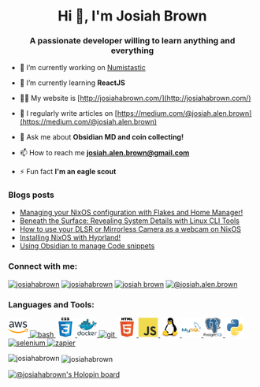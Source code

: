 <h1 align="center">Hi 👋, I'm Josiah Brown</h1>
<h3 align="center">A passionate developer willing to learn anything and everything</h3>

- 🔭 I’m currently working on [Numistastic](https://github.com/JosiahABrown/Numistastic)

- 🌱 I’m currently learning **ReactJS**

- 👨‍💻 My website is [http://josiahabrown.com/](http://josiahabrown.com/)

- 📝 I regularly write articles on [https://medium.com/@josiah.alen.brown](https://medium.com/@josiah.alen.brown)

- 💬 Ask me about **Obsidian MD and coin collecting!**

- 📫 How to reach me **josiah.alen.brown@gmail.com**

- ⚡ Fun fact **I'm an eagle scout**

### Blogs posts
<!-- BLOG-POST-LIST:START -->
- [Managing your NixOS configuration with Flakes and Home Manager!](https://medium.com/@josiah.alen.brown/managing-your-nixos-configuration-with-flakes-and-home-manager-4ea7725ed9f?source=rss-d9b4e5dc66fa------2)
- [Beneath the Surface: Revealing System Details with Linux CLI Tools](https://towardsdev.com/beneath-the-surface-revealing-system-details-with-linux-cli-tools-eddd28b61b43?source=rss-d9b4e5dc66fa------2)
- [How to use your DLSR or Mirrorless Camera as a webcam on NixOS](https://medium.com/@josiah.alen.brown/how-to-use-your-dlsr-or-mirrorless-camera-as-a-webcam-on-nixos-91ec64da1980?source=rss-d9b4e5dc66fa------2)
- [Installing NixOS with Hyprland!](https://blog.stackademic.com/installing-nixos-with-hyprland-c9b793446921?source=rss-d9b4e5dc66fa------2)
- [Using Obsidian to manage Code snippets](https://medium.com/@josiah.alen.brown/using-obsidian-to-manage-code-snippets-6c6016f7e16a?source=rss-d9b4e5dc66fa------2)
<!-- BLOG-POST-LIST:END -->

<h3 align="left">Connect with me:</h3>
<p align="left">
<a href="https://dev.to/josiahabrown" target="blank"><img align="center" src="https://raw.githubusercontent.com/rahuldkjain/github-profile-readme-generator/master/src/images/icons/Social/devto.svg" alt="josiahabrown" height="30" width="40" /></a>
<a href="https://twitter.com/josiahabrown" target="blank"><img align="center" src="https://raw.githubusercontent.com/rahuldkjain/github-profile-readme-generator/master/src/images/icons/Social/twitter.svg" alt="josiahabrown" height="30" width="40" /></a>
<a href="https://linkedin.com/in/josiah brown" target="blank"><img align="center" src="https://raw.githubusercontent.com/rahuldkjain/github-profile-readme-generator/master/src/images/icons/Social/linked-in-alt.svg" alt="josiah brown" height="30" width="40" /></a>
<a href="https://medium.com/@josiah.alen.brown" target="blank"><img align="center" src="https://raw.githubusercontent.com/rahuldkjain/github-profile-readme-generator/master/src/images/icons/Social/medium.svg" alt="@josiah.alen.brown" height="30" width="40" /></a>
</p>

<h3 align="left">Languages and Tools:</h3>
<p align="left"> <a href="https://aws.amazon.com" target="_blank" rel="noreferrer"> <img src="https://raw.githubusercontent.com/devicons/devicon/master/icons/amazonwebservices/amazonwebservices-original-wordmark.svg" alt="aws" width="40" height="40"/> </a> <a href="https://www.gnu.org/software/bash/" target="_blank" rel="noreferrer"> <img src="https://www.vectorlogo.zone/logos/gnu_bash/gnu_bash-icon.svg" alt="bash" width="40" height="40"/> </a> <a href="https://www.w3schools.com/css/" target="_blank" rel="noreferrer"> <img src="https://raw.githubusercontent.com/devicons/devicon/master/icons/css3/css3-original-wordmark.svg" alt="css3" width="40" height="40"/> </a> <a href="https://www.docker.com/" target="_blank" rel="noreferrer"> <img src="https://raw.githubusercontent.com/devicons/devicon/master/icons/docker/docker-original-wordmark.svg" alt="docker" width="40" height="40"/> </a> <a href="https://git-scm.com/" target="_blank" rel="noreferrer"> <img src="https://www.vectorlogo.zone/logos/git-scm/git-scm-icon.svg" alt="git" width="40" height="40"/> </a> <a href="https://www.w3.org/html/" target="_blank" rel="noreferrer"> <img src="https://raw.githubusercontent.com/devicons/devicon/master/icons/html5/html5-original-wordmark.svg" alt="html5" width="40" height="40"/> </a> <a href="https://developer.mozilla.org/en-US/docs/Web/JavaScript" target="_blank" rel="noreferrer"> <img src="https://raw.githubusercontent.com/devicons/devicon/master/icons/javascript/javascript-original.svg" alt="javascript" width="40" height="40"/> </a> <a href="https://www.linux.org/" target="_blank" rel="noreferrer"> <img src="https://raw.githubusercontent.com/devicons/devicon/master/icons/linux/linux-original.svg" alt="linux" width="40" height="40"/> </a> <a href="https://www.mysql.com/" target="_blank" rel="noreferrer"> <img src="https://raw.githubusercontent.com/devicons/devicon/master/icons/mysql/mysql-original-wordmark.svg" alt="mysql" width="40" height="40"/> </a> <a href="https://www.postgresql.org" target="_blank" rel="noreferrer"> <img src="https://raw.githubusercontent.com/devicons/devicon/master/icons/postgresql/postgresql-original-wordmark.svg" alt="postgresql" width="40" height="40"/> </a> <a href="https://www.python.org" target="_blank" rel="noreferrer"> <img src="https://raw.githubusercontent.com/devicons/devicon/master/icons/python/python-original.svg" alt="python" width="40" height="40"/> </a> <a href="https://www.selenium.dev" target="_blank" rel="noreferrer"> <img src="https://raw.githubusercontent.com/detain/svg-logos/780f25886640cef088af994181646db2f6b1a3f8/svg/selenium-logo.svg" alt="selenium" width="40" height="40"/> </a> <a href="https://zapier.com" target="_blank" rel="noreferrer"> <img src="https://www.vectorlogo.zone/logos/zapier/zapier-icon.svg" alt="zapier" width="40" height="40"/> </a> </p>

<p><img align="left" src="https://github-readme-stats.vercel.app/api/top-langs?username=josiahabrown&show_icons=true&locale=en&layout=compact" alt="josiahabrown" /></p>

<p>&nbsp;<img align="center" src="https://github-readme-stats.vercel.app/api?username=josiahabrown&show_icons=true&locale=en" alt="josiahabrown" /></p>

[![@josiahabrown's Holopin board](https://holopin.me/josiahabrown)](https://holopin.io/@josiahabrown)
